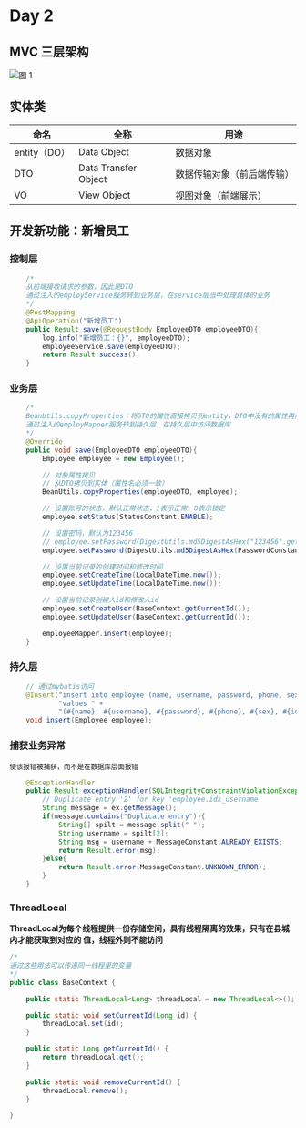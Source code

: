 # Day 2

## MVC 三层架构

![图 1](../../images/21d2d3e0fa9effbd97af8c0ea49ab38236e14370f6e787f396bf682a0d1edfe1.png)  

## 实体类

|命名|全称|用途|
|--|--|--|
|entity（DO）|Data Object|数据对象|
|DTO|Data Transfer Object|数据传输对象（前后端传输）|
|VO|View Object|视图对象（前端展示）|

## 开发新功能：新增员工

### 控制层

```java
    /*
    从前端接收请求的参数，因此是DTO
    通过注入的employService服务转到业务层，在service层当中处理具体的业务
    */
    @PostMapping
    @ApiOperation("新增员工")
    public Result save(@RequestBody EmployeeDTO employeeDTO){
        log.info("新增员工：{}", employeeDTO);
        employeeService.save(employeeDTO);
        return Result.success();
    }
```

### 业务层

```java
    /*
    BeanUtils.copyProperties：将DTO的属性直接拷贝到entity，DTO中没有的属性再用set单独定义
    通过注入的employMapper服务转到持久层，在持久层中访问数据库
    */
    @Override
    public void save(EmployeeDTO employeeDTO){
        Employee employee = new Employee();

        // 对象属性拷贝
        // 从DTO拷贝到实体（属性名必须一致）
        BeanUtils.copyProperties(employeeDTO, employee);

        // 设置账号的状态，默认正常状态，1表示正常，0表示锁定
        employee.setStatus(StatusConstant.ENABLE);

        // 设置密码，默认为123456
        // employee.setPassword(DigestUtils.md5DigestAsHex("123456".getBytes()));
        employee.setPassword(DigestUtils.md5DigestAsHex(PasswordConstant.DEFAULT_PASSWORD.getBytes()));

        // 设置当前记录的创建时间和修改时间
        employee.setCreateTime(LocalDateTime.now());
        employee.setUpdateTime(LocalDateTime.now());

        // 设置当前记录创建人id和修改人id
        employee.setCreateUser(BaseContext.getCurrentId());
        employee.setUpdateUser(BaseContext.getCurrentId());

        employeeMapper.insert(employee);
    }
```

### 持久层

```java
    // 通过mybatis访问
    @Insert("insert into employee (name, username, password, phone, sex, id_number, create_time, update_time, create_user, update_user, status) " +
            "values " +
            "(#{name}, #{username}, #{password}, #{phone}, #{sex}, #{idNumber}, #{createTime}, #{updateTime}, #{createUser}, #{updateUser}, #{status})")
    void insert(Employee employee);
```

### 捕获业务异常

```使该报错被捕获，而不是在数据库层面报错```

```java
    @ExceptionHandler
    public Result exceptionHandler(SQLIntegrityConstraintViolationException ex){
        // Duplicate entry '2' for key 'employee.idx_username'
        String message = ex.getMessage();
        if(message.contains("Duplicate entry")){
            String[] spilt = message.split(" ");
            String username = spilt[2];
            String msg = username + MessageConstant.ALREADY_EXISTS;
            return Result.error(msg);
        }else{
            return Result.error(MessageConstant.UNKNOWN_ERROR);
        }
    }
```

### ThreadLocal

**ThreadLocal为每个线程提供一份存储空间，具有线程隔离的效果，只有在县城内才能获取到对应的
值，线程外则不能访问**

```java
/*
通过这些用法可以传递同一线程里的变量
*/
public class BaseContext {

    public static ThreadLocal<Long> threadLocal = new ThreadLocal<>();

    public static void setCurrentId(Long id) {
        threadLocal.set(id);
    }

    public static Long getCurrentId() {
        return threadLocal.get();
    }

    public static void removeCurrentId() {
        threadLocal.remove();
    }

}
```
